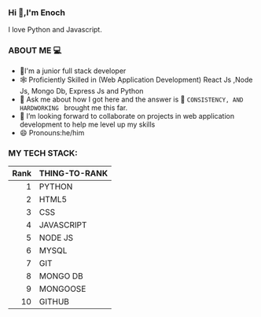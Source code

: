 ### Hi 👋,I'm Enoch
I love Python and Javascript.
### ABOUT ME 💻
- 🌱I'm a junior full stack developer
- 🕸 Proficiently Skilled in (Web Application Development) React Js ,Node Js, Mongo Db, Express Js and Python
- 💬 Ask me about how I got here and the answer is 🌃 `CONSISTENCY, AND HARDWORKING ` brought me this far.
- 🤔 I’m looking forward to collaborate on projects in web application development to help me level up my skills
- 😄 Pronouns:he/him
### MY TECH STACK:
| Rank | THING-TO-RANK |
|-----:|---------------|
|     1| PYTHON        |
|     2| HTML5         |
|     3|CSS            |
|     4|JAVASCRIPT     |
|     5|NODE JS        |
|     6|MYSQL          |
|     7|GIT            |
|     8|MONGO DB       |
|     9|MONGOOSE       |
|    10|GITHUB         |

<!--
**enochmakafui/enochmakafui** is a ✨ _special_ ✨ repository because its `README.md` (this file) appears on your GitHub profile.

Here are some ideas to get you started:

- 🔭 I’m currently working on ...
- 🌱 I’m currently learning ...
- 👯 I’m looking to collaborate on ...
- 🤔 I’m looking for help with ...
- 💬 Ask me about ...
- 📫 How to reach me: ...
- 😄 Pronouns: ...
- ⚡ Fun fact: ...
-->
